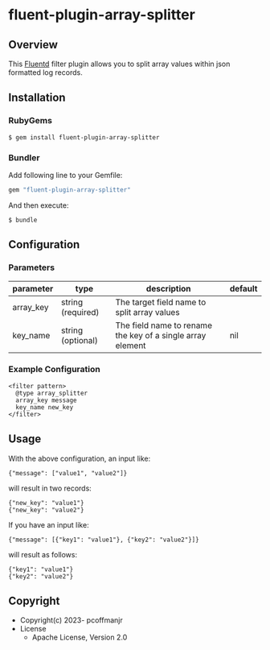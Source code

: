 # fluent-plugin-array-splitter

## Overview
This [Fluentd](https://fluentd.org/) filter plugin allows you to split array values within json formatted log records.

## Installation

### RubyGems

```
$ gem install fluent-plugin-array-splitter
```

### Bundler

Add following line to your Gemfile:

```ruby
gem "fluent-plugin-array-splitter"
```

And then execute:

```
$ bundle
```

## Configuration

### Parameters

|parameter|type|description|default|
|---|---|---|---|
|array_key|string (required)|The target field name to split array values||
|key_name|string (optional)|The field name to rename the key of a single array element|nil|

### Example Configuration

```
<filter pattern>
  @type array_splitter
  array_key message
  key_name new_key
</filter>
```

## Usage

With the above configuration, an input like:
```
{"message": ["value1", "value2"]}
```

will result in two records:
```
{"new_key": "value1"}
{"new_key": "value2"}
```

If you have an input like:
```
{"message": [{"key1": "value1"}, {"key2": "value2"}]}
```
will result as follows:
```
{"key1": "value1"}
{"key2": "value2"}
```

## Copyright

* Copyright(c) 2023- pcoffmanjr
* License
  * Apache License, Version 2.0
